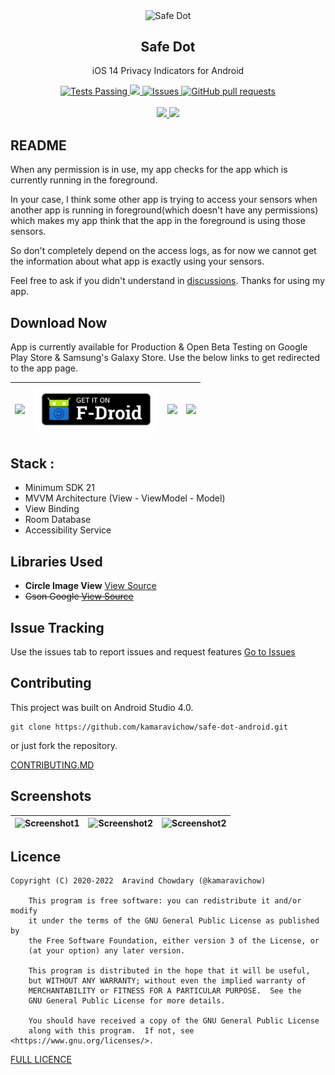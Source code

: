 <p align="center">
 <img width="100px" src="https://github.com/kamaravichow/safe-dot-android/blob/master/fastlane/metadata/android/en-US/images/icon.png?raw=true" align="center" alt="Safe Dot" />
 <h2 align="center">Safe Dot</h2>
 <p align="center">iOS 14 Privacy Indicators for Android</p>
</p>

<p align="center">
    <a href="https://github.com/kamaravichow/safe-dot-android/actions">
      <img alt="Tests Passing" src="https://github.com/kamaravichow/safe-dot-android/workflows/Android%20CI/badge.svg" />
    </a>
    <a href="https://github.com/kamaravichow/safe-dot-android/releases">
      <img src="https://img.shields.io/github/downloads/kamaravichow/safe-dot-android/total.svg" />
    </a>
    <a href="https://github.com/kamaravichow/safe-dot-android/issues">
      <img alt="Issues" src="https://img.shields.io/github/issues/kamaravichow/safe-dot-android?color=0088ff" />
    </a>
    <a href="https://github.com/kamaravichow/safe-dot-android/pulls">
      <img alt="GitHub pull requests" src="https://img.shields.io/github/issues-pr/kamaravichow/safe-dot-android?color=0088ff" />
    </a>
    <br />
    <br />
    <a href="https://play.google.com/store/apps/details?id=com.aravi.dot">
      <img src="https://PlayBadges.pavi2410.me/badge/downloads?id=com.aravi.dot&style=for-the-badge"/>
    </a>
    <a href="https://galaxy.store/dotsafe">
      <img src="https://img.shields.io/badge/Galaxy%20Store-12.4k-ff69b4?style=for-the-badge"/>
    </a>
    
  </p>
 

## README
When any permission is in use, my app checks for the app which is currently running in the foreground. 

In your case, I think some other app is trying to access your sensors when another app is running in foreground(which doesn't have any permissions) which makes my app think that the app in the foreground is using those sensors.

So don't completely depend on the access logs, as for now we cannot get the information about what app is exactly using your sensors.

Feel free to ask if you didn't understand in [discussions](https://github.com/kamaravichow/safe-dot-android/discussions). Thanks for using my app.

## Download Now
App is currently available for Production & Open Beta Testing on Google Play Store & Samsung's Galaxy Store. Use the below links to get redirected to the app page.

|[<img src="https://github.com/kamaravichow/safe-dot-android/raw/master/docs/google-play-badge.png" width="200">](https://play.google.com/store/apps/details?id=com.aravi.dot)| [<img src="https://github.com/kamaravichow/safe-dot-android/raw/master/docs/f-droid-badge.png" width="200">](https://f-droid.org/packages/com.aravi.dot)| [<img src="https://github.com/kamaravichow/safe-dot-android/raw/master/docs/galaxy-store-badge.png" width="200">](https://galaxystore.samsung.com/detail/com.aravi.dot)| [<img src="https://oculavis.de/img/apk_badge.png" width="200">](https://github.com/kamaravichow/safe-dot-android/releases/) |
|---|---|---|---|


## Stack :
- Minimum SDK 21
- MVVM Architecture (View - ViewModel - Model)
- View Binding
- Room Database
- Accessibility Service

## Libraries Used

- **Circle Image View** [View Source](https://github.com/hdodenhof/CircleImageView)
- ~~Gson Google [View Source](https://github.com/google/gson)~~

## Issue Tracking

Use the issues tab to report issues and request features 
[Go to Issues](https://github.com/kamaravichow/safe-dot-android/issues)

## Contributing

This project was built on Android Studio 4.0.

```
git clone https://github.com/kamaravichow/safe-dot-android.git
```

or just fork the repository.

[CONTRIBUTING.MD](https://github.com/kamaravichow/safe-dot-android/blob/master/CONTRIBUTING.md)

## Screenshots 
|![Screenshot1](https://github.com/kamaravichow/safe-dot-android/raw/master/docs/screenshot1.png)|![Screenshot2](https://github.com/kamaravichow/safe-dot-android/raw/master/docs/screenshot2.png)|![Screenshot2](https://github.com/kamaravichow/safe-dot-android/raw/master/docs/screenshot3.png)|
|---|---|---|



## Licence

```
Copyright (C) 2020-2022  Aravind Chowdary (@kamaravichow)

    This program is free software: you can redistribute it and/or modify
    it under the terms of the GNU General Public License as published by
    the Free Software Foundation, either version 3 of the License, or
    (at your option) any later version.

    This program is distributed in the hope that it will be useful,
    but WITHOUT ANY WARRANTY; without even the implied warranty of
    MERCHANTABILITY or FITNESS FOR A PARTICULAR PURPOSE.  See the
    GNU General Public License for more details.

    You should have received a copy of the GNU General Public License
    along with this program.  If not, see <https://www.gnu.org/licenses/>.

```
[FULL LICENCE](https://github.com/kamaravichow/safe-dot-android/blob/master/LICENSE)
